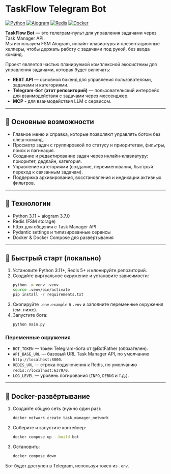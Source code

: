 # TaskFlow Telegram Bot

[![Python](https://img.shields.io/badge/Python-3.11-blue)](https://www.python.org/)
[![Aiogram](https://img.shields.io/badge/aiogram-3.7.0-ffdd2d)](https://docs.aiogram.dev)
[![Redis](https://img.shields.io/badge/Redis-5+-red)](https://redis.io)
[![Docker](https://img.shields.io/badge/Docker-ready-0db7ed)](https://www.docker.com/)

**TaskFlow Bot** — это телеграм-пульт для управления задачами через Task Manager API.  
Мы используем FSM Aiogram, инлайн-клавиатуры и презентационные хелперы, чтобы держать работу с задачами под рукой, без ввода команд.  

Проект является частью планируемой комплексной экосистемы для управления задачами, которая будет включать:  
- **REST API** — основной бэкенд для управления пользователями, задачами и категориями.  
- **Telegram-бот (этот репозиторий)** — пользовательский интерфейс для взаимодействия с задачами через мессенджер.  
- **MCP** - для взаимодействия LLM с сервисом. 
---

## 🔹 Основные возможности
- Главное меню и справка, которые позволяют управлять ботом без слеш-команд.  
- Просмотр задач с группировкой по статусу и приоритетам, фильтры, поиск и пагинация.  
- Создание и редактирование задач через инлайн-клавиатуру: приоритет, дедлайн, категория.  
- Управление категориями (создание, переименования, быстрый переход к связанным задачам).  
- Поддержка архивирования, восстановления и индикации активных фильтров.  

---

## 🔧 Технологии
- Python 3.11 + aiogram 3.7.0  
- Redis (FSM storage)  
- httpx для общения с Task Manager API  
- Pydantic settings и типизированные сервисы  
- Docker & Docker Compose для развёртывания  

---

## 🚀 Быстрый старт (локально)
1. Установите Python 3.11+, Redis 5+ и клонируйте репозиторий.  
2. Создайте виртуальное окружение и установите зависимости:  
   ```bash
   python -m venv .venv
   source .venv/bin/activate
   pip install -r requirements.txt
   ```
3. Скопируйте `.env.example` в `.env` и заполните переменные окружения (см. ниже).  
4. Запустите бота:  
   ```bash
   python main.py
   ```

### Переменные окружения
- `BOT_TOKEN` — токен Telegram-бота от @BotFather (обязателен).  
- `API_BASE_URL` — базовый URL Task Manager API, по умолчанию `http://localhost:8000`.  
- `REDIS_URL` — строка подключения к Redis, по умолчанию `redis://localhost:6379/0`.  
- `LOG_LEVEL` — уровень логирования (`INFO`, `DEBUG` и т.д.).  

---

## 🐳 Docker-развёртывание
1. Создайте общую сеть (нужно один раз):
   ```bash
   docker network create task_manager_network
   ```
2. Соберите и запустите контейнер:  
   ```bash
   docker compose up --build bot
   ```
3. Остановить:  
   ```bash
   docker compose down
   ```

Бот будет доступен в Telegram, используя токен из `.env`.


